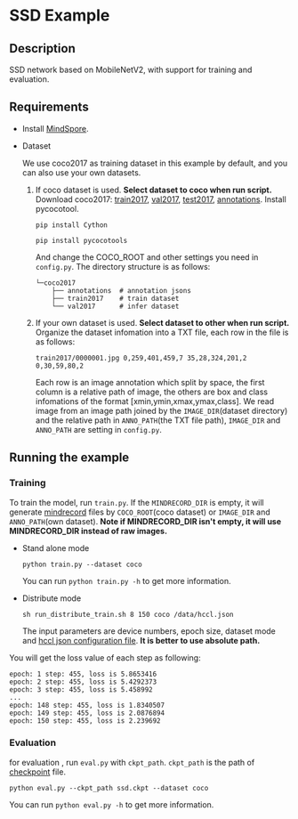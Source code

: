 # SSD Example

## Description

SSD network based on MobileNetV2, with support for training and evaluation.

## Requirements

- Install [MindSpore](https://www.mindspore.cn/install/en).

- Dataset

    We use coco2017 as training dataset in this example by default, and you can also use your own datasets.

    1. If coco dataset is used. **Select dataset to coco when run script.**
        Download coco2017: [train2017](http://images.cocodataset.org/zips/train2017.zip), [val2017](http://images.cocodataset.org/zips/val2017.zip), [test2017](http://images.cocodataset.org/zips/test2017.zip), [annotations](http://images.cocodataset.org/annotations/annotations_trainval2017.zip). Install pycocotool.

        ```
        pip install Cython

        pip install pycocotools
        ```
        And change the COCO_ROOT and other settings you need in `config.py`. The directory structure is as follows:


        ```
        └─coco2017
            ├── annotations  # annotation jsons
            ├── train2017    # train dataset
            └── val2017      # infer dataset
        ```

    2. If your own dataset is used. **Select dataset to other when run script.**
        Organize the dataset infomation into a TXT file, each row in the file is as follows:

        ```
        train2017/0000001.jpg 0,259,401,459,7 35,28,324,201,2 0,30,59,80,2
        ```

        Each row is an image annotation which split by space, the first column is a relative path of image, the others are box and class infomations of the format [xmin,ymin,xmax,ymax,class]. We read image from an image path joined by the `IMAGE_DIR`(dataset directory) and the relative path in `ANNO_PATH`(the TXT file path), `IMAGE_DIR` and `ANNO_PATH` are setting in `config.py`.


## Running the example

### Training

To train the model, run `train.py`. If the `MINDRECORD_DIR` is empty, it will generate [mindrecord](https://www.mindspore.cn/tutorial/en/master/use/data_preparation/converting_datasets.html) files by `COCO_ROOT`(coco dataset) or `IMAGE_DIR` and `ANNO_PATH`(own dataset). **Note if MINDRECORD_DIR isn't empty, it will use MINDRECORD_DIR instead of raw images.**


- Stand alone mode

    ```
    python train.py --dataset coco

    ```

    You can run ```python train.py -h```  to get more information.


- Distribute mode

    ```
    sh run_distribute_train.sh 8 150 coco /data/hccl.json
    ```

    The input parameters are device numbers, epoch size, dataset mode and [hccl json configuration file](https://www.mindspore.cn/tutorial/en/master/advanced_use/distributed_training.html). **It is better to use absolute path.** 

You will get the loss value of each step as following:

```
epoch: 1 step: 455, loss is 5.8653416
epoch: 2 step: 455, loss is 5.4292373
epoch: 3 step: 455, loss is 5.458992
...
epoch: 148 step: 455, loss is 1.8340507
epoch: 149 step: 455, loss is 2.0876894
epoch: 150 step: 455, loss is 2.239692
```

### Evaluation

for evaluation , run `eval.py` with `ckpt_path`. `ckpt_path` is the path of [checkpoint](https://www.mindspore.cn/tutorial/en/master/use/saving_and_loading_model_parameters.html) file.

```
python eval.py --ckpt_path ssd.ckpt --dataset coco
```

You can run ```python eval.py -h```  to get more information.
